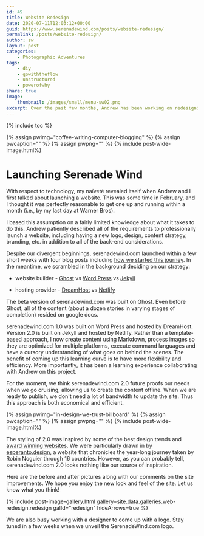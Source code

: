 ```yaml
---
id: 49
title: Website Redesign
date: 2020-07-11T12:03:12+00:00
guid: https://www.serenadewind.com/posts/website-redesign/
permalink: /posts/website-redesign/
author: sw
layout: post
categories:
    - Photographic Adventures
tags:
    - diy
    - gowiththeflow
    - unstructured
    - powerofwhy
share: true
image:
    thumbnail: /images/small/menu-sw02.png 
excerpt: Over the past few months, Andrew has been working on redesigning serenadewind.com to make our lives easier when we're offshore. We also took this as an opportunity to improve your experience - intuitive navigation, introduce more content, and pretty it up.   
---
```

{% include toc %}

{% assign pwimg="coffee-writing-computer-blogging" %}
{% assign pwcaption="" %}
{% assign pwpng="" %}
{% include post-wide-image.html%}

# Launching Serenade Wind

With respect to technology, my naïveté revealed itself when Andrew and I first talked about launching a website. This was some time in February, and I thought it was perfectly reasonable to get one up and running within a month (i.e., by my last day at Warner Bros). 

I based this assumption on a fairly limited knowledge about what it takes to do this. Andrew patiently described all of the requirements to professionally launch a website, including having a new logo, design, content strategy, branding, etc. in addition to all of the back-end considerations.

Despite our divergent beginnings, serenadewind.com launched within a few short weeks with four blog posts including [how we started this journey](/posts/time-to-go-to-the-whiteboard/). In the meantime, we scrambled in the background deciding on our strategy:

-   website builder - [Ghost](https://ghost.org/) vs [Word Press](https://wordpress.com/) vs [Jekyll](https://jekyllrb.com/)

-   hosting provider - [DreamHost](https://www.dreamhost.com/) vs [Netlify](https://www.netlify.com/)

The beta version of serenadewind.com was built on Ghost. Even before Ghost, all of the content (about a dozen stories in varying stages of completion) resided on google docs.

serenadewind.com 1.0 was built on Word Press and hosted by DreamHost. Version 2.0 is built on Jekyll and hosted by Netlify. Rather than a template-based approach, I now create content using Markdown, process images so they are optimized for multiple platforms, execute command languages and have a cursory understanding of what goes on behind the scenes. The benefit of coming up this learning curve is to have more flexibility and efficiency. More importantly, it has been a learning experience collaborating with Andrew on this project.

For the moment, we think serenadewind.com 2.0 future proofs our needs when we go cruising, allowing us to create the content offline. When we are ready to publish, we don't need a lot of bandwidth to update the site. Thus this approach is both economical and efficient.

{% assign pwimg="in-design-we-trust-billboard" %}
{% assign pwcaption="" %}
{% assign pwpng="" %}
{% include post-wide-image.html%}

The styling of 2.0 was inspired by some of the best design trends and [award winning websites](https://www.awwwards.com/websites/). We were particularly drawn in by [esperanto.design](https://esperanto.design/), a website that chronicles the year-long journey taken by Robin Noguier through 16 countries. However, as you can probably tell, serenadewind.com 2.0 looks nothing like our source of inspiration.

Here are the before and after pictures along with our comments on the site improvements. We hope you enjoy the new look and feel of the site. Let us know what you think!

{% include post-image-gallery.html gallery=site.data.galleries.web-redesign.redesign galId="redesign" hideArrows=true %}

We are also busy working with a designer to come up with a logo. Stay tuned in a few weeks when we unveil the SerenadeWind.com logo.
